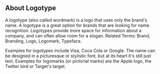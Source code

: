 About Logotype 
---------------
A logotype (also called wordmark) is a logo that uses only the brand's name. A logotype is a great option for brands that are looking for name recognition. Logotypes provide more space for information about a company, and can often allow room for a slogan. Related Terms: Brand, Branding, Logo, Logomark, Typeface.

Examples for logotypes include Visa, Coca Cola or Google. The name can be designed in a picturesque or stylistic font, but at its heart it's still just text. Examples for logomarks (or pictorial marks) are the Apple logo, the Twitter bird or Target's target.
